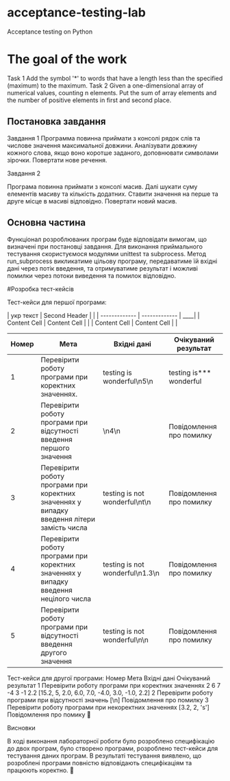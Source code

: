 # acceptance-testing-lab
Acceptance testing on Python

# The goal of the work

Task 1
Add the symbol '*' to words that have a length less than the specified (maximum) to the maximum.
Task 2
Given a one-dimensional array of numerical values, counting n elements. 
Put the sum of array elements and the number of positive elements in first and second place.

## Постановка завдання

Завдання 1
Программа повинна приймати з консолі рядок слів та числове значення максимальної довжини. 
Аналізувати довжину кожного слова, якщо воно коротше заданого, доповнювати символами зірочки. Повертати нове речення.

Завдання 2
	
Програма повинна приймати з консолі масив. Далі шукати суму елементів масиву та кількість додатних. 
Ставити значення на перше та друге місце в масиві відповідно. Повертати новий масив.


## Основна частина

Функціонал розроблюваних програм буде відповідати вимогам, що визначені при постановці завдання.
Для виконання приймального тестування скористуємося модулями unittest та subprocess.
Метод run_subprocess викликатиме цільову програму, передаватиме їй вхідні дані через потік введення, 
та отримуватиме результат і можливі помилки через потоки виведення та помилок відповідно.

#Розробка тест-кейсів

Тест-кейси для першої програми:

| укр текст  | Second Header | | 
| ------------- | ------------- | ____|
| Content Cell  | Content Cell  | |
| Content Cell  | Content Cell  | |


| Номер | Мета | Вхідні дані | Очікуваний результат |
| ------ | ----------- | --------- | --------------- |
| 1 | Перевірити роботу програми при коректних значеннях. | testing is wonderful\n5\n | testing is*** wonderful |
| 2 | Перевірити роботу програми при відсутності введення першого значення | \n4\n | Повідомлення про помилку |
| 3 | Перевірити роботу програми при коректних значеннях у випадку введення літери замість числа | testing is not wonderful\nt\n |  Повідомлення про помилку|
| 4 | Перевірити роботу програми при коректних значеннях у випадку введення нецілого числа | testing is not wonderful\n1.3\n | Повідомлення про помилку |
| 5 | Перевірити роботу програми при відсутності введення другого значення | testing is not wonderful\n\n | Повідомлення про помилку |




Тест-кейси для другої програми:
Номер
Мета
Вхідні дані
Очікуваний результат
1
Перевірити роботу програми при коректних значеннях 
2 6 7 -4 3 -1 2.2
[15.2, 5, 2.0, 6.0, 7.0, -4.0, 3.0, -1.0, 2.2]
2
Перевірити роботу програми при відсутності значень
[\n]
Повідомлення про помилку
3
Перевірити роботу програми при некоректних значеннях 
[3.2, 2, 's']
Повідомлення про помику


Висновки

В ході виконання лабораторної роботи було розроблено специфікацію до двох програм, було створено програми, розроблено тест-кейси для тестування даних програм. В результаті тестування виявлено, що розроблені програми повністю відповідають специфікаціям та працюють коректно.


